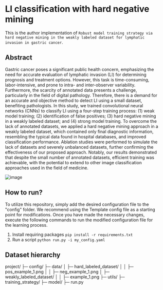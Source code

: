 # LI classification with hard negative mining

This is the author implementation of `Robust model training strategy via hard negative mining in the weakly labeled dataset for lymphatic invasion in gastric cancer`.

## Abstract
Gastric cancer poses a significant public health concern, emphasizing the need for accurate evaluation of lymphatic invasion (LI) for determining prognosis and treatment options. However, this task is time-consuming, labor-intensive, and prone to intra- and inter-observer variability. Furthermore, the scarcity of annotated data presents a challenge, particularly in the field of digital pathology. Therefore, there is a demand for an accurate and objective method to detect LI using a small dataset, benefiting pathologists. In this study, we trained convolutional neural networks (CNNs) to classify LI using a four-step training process: (1) weak model training; (2) identification of false positives; (3) hard negative mining in a weakly labeled dataset; and (4) strong model training. To overcome the lack of annotated datasets, we applied a hard negative mining approach in a weakly labeled dataset, which contained only final diagnostic information, resembling the typical data found in hospital databases, and improved classification performance. Ablation studies were performed to simulate the lack of datasets and severely unbalanced datasets, further confirming the effectiveness of our proposed approach. Notably, our results demonstrated that despite the small number of annotated datasets, efficient training was achievable, with the potential to extend to other image classification approaches used in the field of medicine.

![image](https://github.com/jonghyunlee1993/LI_classification_with_hard_negative_mining/assets/37280722/1085fa64-29ef-4688-9faf-fb3cb466f87a)

## How to run?
To utilize this repository, simply add the desired configuration file to the "config" folder. We recommend using the Template config file as a starting point for modifications. Once you have made the necessary changes, execute the following commands to run the modified configuration file for the learning process.
1. Install requiring packages `pip install -r requirements.txt`
2. Run a script `python run.py -i my_config.yaml`

## Dataset hierarchy
project/
├─ config/
├─ data/
│  ├─ hard_labeled_dataset/
│  │  ├─ pos_example_1.png
│  │  ├─ neg_example_1.png
│  ├─ weakly_labeled_dataset/
│  │  ├─ example_1.png
├─ utils/
├─ training_strategy/
├─ model/
├─ run.py

